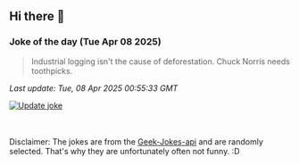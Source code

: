 ## Hi there 👋

### Joke of the day (Tue Apr 08 2025)
<!-- joke -->
>Industrial logging isn't the cause of deforestation. Chuck Norris needs toothpicks.
<!-- /joke -->

*Last update: Tue, 08 Apr 2025 00:55:33 GMT*

[![Update joke](https://github.com/nclskfm/nclskfm/actions/workflows/joke.yml/badge.svg)](https://github.com/nclskfm/nclskfm/actions/workflows/joke.yml)

<br><br>
Disclaimer: The jokes are from the [Geek-Jokes-api](https://github.com/sameerkumar18/geek-joke-api) and are randomly selected. That's why they are unfortunately often not funny. :D
